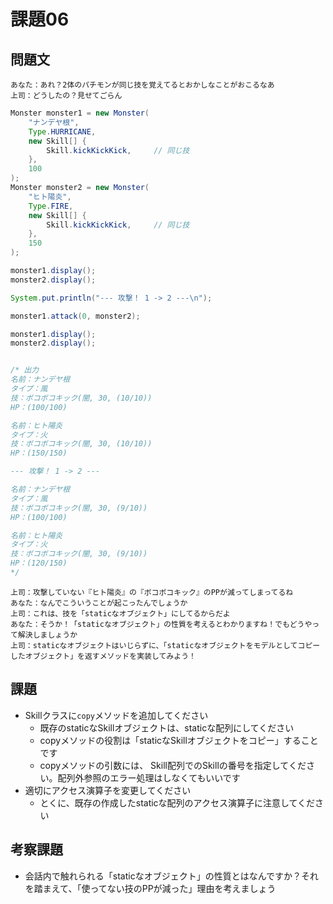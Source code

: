 # 課題06

## 問題文

```
あなた：あれ？2体のパチモンが同じ技を覚えてるとおかしなことがおこるなあ
上司：どうしたの？見せてごらん
```

```java
Monster monster1 = new Monster(
    "ナンデヤ根",
    Type.HURRICANE,
    new Skill[] {
        Skill.kickKickKick,     // 同じ技
    },
    100
);
Monster monster2 = new Monster(
    "ヒト陽炎",
    Type.FIRE,
    new Skill[] {
        Skill.kickKickKick,     // 同じ技
    },
    150
);

monster1.display();
monster2.display();

System.put.println("--- 攻撃！ 1 -> 2 ---\n");

monster1.attack(0, monster2);

monster1.display();
monster2.display();


/* 出力
名前：ナンデヤ根
タイプ：風
技：ボコボコキック(闇, 30, (10/10))
HP：(100/100)

名前：ヒト陽炎
タイプ：火
技：ボコボコキック(闇, 30, (10/10))
HP：(150/150)

--- 攻撃！ 1 -> 2 ---

名前：ナンデヤ根
タイプ：風
技：ボコボコキック(闇, 30, (9/10))
HP：(100/100)

名前：ヒト陽炎
タイプ：火
技：ボコボコキック(闇, 30, (9/10))
HP：(120/150)
*/
```
```
上司：攻撃していない『ヒト陽炎』の『ボコボコキック』のPPが減ってしまってるね
あなた：なんでこういうことが起こったんでしょうか
上司：これは、技を「staticなオブジェクト」にしてるからだよ
あなた：そうか！「staticなオブジェクト」の性質を考えるとわかりますね！でもどうやって解決しましょうか
上司：staticなオブジェクトはいじらずに、「staticなオブジェクトをモデルとしてコピーしたオブジェクト」を返すメソッドを実装してみよう！
```

## 課題

- Skillクラスに`copy`メソッドを追加してください
    - 既存のstaticなSkillオブジェクトは、staticな配列にしてください
    - copyメソッドの役割は「staticなSkillオブジェクトをコピー」することです
    - copyメソッドの引数には、 Skill配列でのSkillの番号を指定してください。配列外参照のエラー処理はしなくてもいいです
- 適切にアクセス演算子を変更してください
    - とくに、既存の作成したstaticな配列のアクセス演算子に注意してください

## 考察課題

- 会話内で触れられる「staticなオブジェクト」の性質とはなんですか？それを踏まえて、「使ってない技のPPが減った」理由を考えましょう
